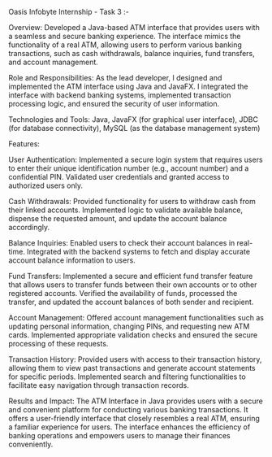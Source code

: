 Oasis Infobyte Internship - Task 3 :-

Overview: Developed a Java-based ATM interface that provides users with a seamless and secure banking experience. The interface mimics the functionality of a real ATM, allowing users to perform various banking transactions, such as cash withdrawals, balance inquiries, fund transfers, and account management.

Role and Responsibilities: As the lead developer, I designed and implemented the ATM interface using Java and JavaFX. I integrated the interface with backend banking systems, implemented transaction processing logic, and ensured the security of user information.

Technologies and Tools: Java, JavaFX (for graphical user interface), JDBC (for database connectivity), MySQL (as the database management system)

Features:

User Authentication: Implemented a secure login system that requires users to enter their unique identification number (e.g., account number) and a confidential PIN. Validated user credentials and granted access to authorized users only.

Cash Withdrawals: Provided functionality for users to withdraw cash from their linked accounts. Implemented logic to validate available balance, dispense the requested amount, and update the account balance accordingly.

Balance Inquiries: Enabled users to check their account balances in real-time. Integrated with the backend systems to fetch and display accurate account balance information to users.

Fund Transfers: Implemented a secure and efficient fund transfer feature that allows users to transfer funds between their own accounts or to other registered accounts. Verified the availability of funds, processed the transfer, and updated the account balances of both sender and recipient.

Account Management: Offered account management functionalities such as updating personal information, changing PINs, and requesting new ATM cards. Implemented appropriate validation checks and ensured the secure processing of these requests.

Transaction History: Provided users with access to their transaction history, allowing them to view past transactions and generate account statements for specific periods. Implemented search and filtering functionalities to facilitate easy navigation through transaction records.

Results and Impact: The ATM Interface in Java provides users with a secure and convenient platform for conducting various banking transactions. It offers a user-friendly interface that closely resembles a real ATM, ensuring a familiar experience for users. The interface enhances the efficiency of banking operations and empowers users to manage their finances conveniently.
